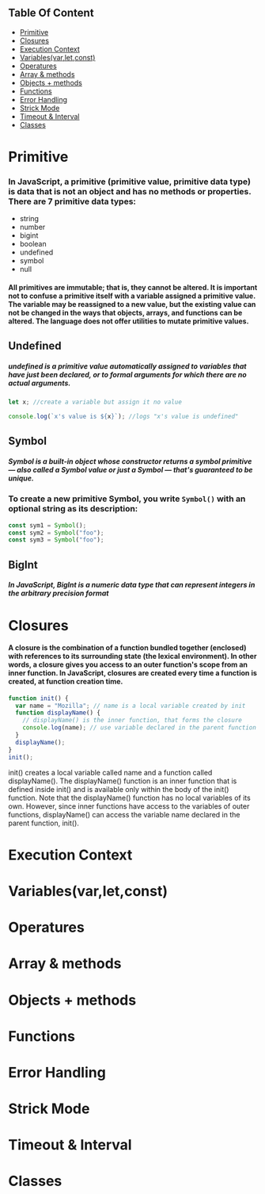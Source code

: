 ## Table Of Content
- [Primitive](#Primitive)
- [Closures](#Closures) 
- [Execution Context](#Execution-Context)
- [Variables(var,let,const)](#Variables(var,let,const))
- [Operatures](#Operators)
- [Array & methods](#Array-&-methods)
- [Objects + methods](#Objects-+-methods)
- [Functions](#Fuctions)
- [Error Handling](#Error-Handling)
- [Strick Mode](#Strict-Mode)
- [Timeout & Interval](#Timeout-&-Interval)
- [Classes](#Classes)

# Primitive
### In JavaScript, a primitive (primitive value, primitive data type) is data that is not an object and has no methods or properties. There are 7 primitive data types:

- string
- number
- bigint
- boolean
- undefined
- symbol
- null

#### All primitives are immutable; that is, they cannot be altered. It is important not to confuse a primitive itself with a variable assigned a primitive value. The variable may be reassigned to a new value, but the existing value can not be changed in the ways that objects, arrays, and functions can be altered. The language does not offer utilities to mutate primitive values.

## Undefined
##### undefined is a primitive value automatically assigned to variables that have just been declared, or to formal arguments for which there are no actual arguments.

```js
let x; //create a variable but assign it no value

console.log(`x's value is ${x}`); //logs "x's value is undefined"
```
## Symbol
##### Symbol is a built-in object whose constructor returns a symbol primitive — also called a Symbol value or just a Symbol — that's guaranteed to be unique.

### To create a new primitive Symbol, you write `Symbol()` with an optional string as its description:

```js
const sym1 = Symbol();
const sym2 = Symbol("foo");
const sym3 = Symbol("foo");
```

## BigInt
##### In JavaScript, BigInt is a numeric data type that can represent integers in the arbitrary precision format

# Closures
#### A closure is the combination of a function bundled together (enclosed) with references to its surrounding state (the lexical environment). In other words, a closure gives you access to an outer function's scope from an inner function. In JavaScript, closures are created every time a function is created, at function creation time.

```js
function init() {
  var name = "Mozilla"; // name is a local variable created by init
  function displayName() {
    // displayName() is the inner function, that forms the closure
    console.log(name); // use variable declared in the parent function
  }
  displayName();
}
init();
```

init() creates a local variable called name and a function called displayName(). The displayName() function is an inner function that is defined inside init() and is available only within the body of the init() function. Note that the displayName() function has no local variables of its own. However, since inner functions have access to the variables of outer functions, displayName() can access the variable name declared in the parent function, init().

# Execution Context


# Variables(var,let,const)


# Operatures

# Array & methods


# Objects + methods

# Functions

# Error Handling

# Strick Mode

# Timeout & Interval

# Classes
